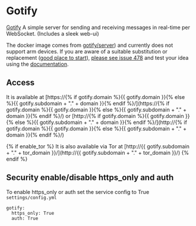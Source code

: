 # Gotify

[Gotify](https://github.com/gotify/server) A simple server for sending and receiving messages in real-time per WebSocket. (Includes a sleek web-ui)

The docker image comes from [gotify/server](https://hub.docker.com/r/gotify/server)) 
and currently does not support arm devices. 
If you are aware of a suitable substitution or replacement ([good place to start](https://hub.docker.com/search?q=gotify%2Fserver&type=image&architecture=arm%2Carm64)),
 [please see issue 478](https://gitlab.com/NickBusey/HomelabOS/-/issues/478) 
and test your idea using the [documentation](https://homelabos.com/docs/development/adding_services/).

## Access

It is available at [https://{% if gotify.domain %}{{ gotify.domain }}{% else %}{{ gotify.subdomain + "." + domain }}{% endif %}/](https://{% if gotify.domain %}{{ gotify.domain }}{% else %}{{ gotify.subdomain + "." + domain }}{% endif %}/) or [http://{% if gotify.domain %}{{ gotify.domain }}{% else %}{{ gotify.subdomain + "." + domain }}{% endif %}/](http://{% if gotify.domain %}{{ gotify.domain }}{% else %}{{ gotify.subdomain + "." + domain }}{% endif %}/)

{% if enable_tor %}
It is also available via Tor at [http://{{ gotify.subdomain + "." + tor_domain }}/](http://{{ gotify.subdomain + "." + tor_domain }}/)
{% endif %}

## Security enable/disable https_only and auth

To enable https_only or auth set the service config to True
`settings/config.yml`

```
gotify:
  https_only: True
  auth: True
```
